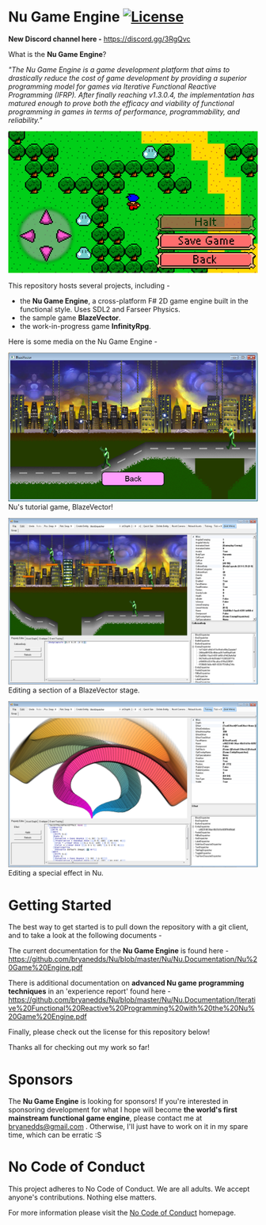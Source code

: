Nu Game Engine [![License](https://img.shields.io/badge/license-MIT-blue.svg)](https://github.com/bryanedds/Nu/blob/master/License.md)
=

**New Discord channel here -**
https://discord.gg/3RgQvc

What is the **Nu Game Engine**?

*"The Nu Game Engine is a game development platform that aims to drastically reduce the cost of game development by providing a superior programming model for games via Iterative Functional Reactive Programming (IFRP). After finally reaching v1.3.0.4, the implementation has matured enough to prove both the efficacy and viability of functional programming in games in terms of performance, programmability, and reliability."*

![Screenshot](Projects/InfinityRpg/Promotional/InfinityRpg.png?raw=true)

This repository hosts several projects, including -

- the **Nu Game Engine**, a cross-platform F# 2D game engine built in the functional style. Uses SDL2 and Farseer Physics.
- the sample game **BlazeVector**.
- the work-in-progress game **InfinityRpg**.

Here is some media on the Nu Game Engine -

![Screenshot](Projects/BlazeVector/Promotional/BlastingAwayInBlazeVector.png?raw=true)
Nu's tutorial game, BlazeVector!

![Screenshot](Projects/BlazeVector/Promotional/EditingASectionOfABlazeVectorStage.png?raw=true)
Editing a section of a BlazeVector stage.

![Screenshot](Nu/Nu.Promotional/SpecialEffect.png?raw=true)
Editing a special effect in Nu.

Getting Started
===============

The best way to get started is to pull down the repository with a git client, and to take a look at the following documents -

The current documentation for the **Nu Game Engine** is found here - https://github.com/bryanedds/Nu/blob/master/Nu/Nu.Documentation/Nu%20Game%20Engine.pdf

There is additional documentation on **advanced Nu game programming techniques** in an 'experience report' found here -
https://github.com/bryanedds/Nu/blob/master/Nu/Nu.Documentation/Iterative%20Functional%20Reactive%20Programming%20with%20the%20Nu%20Game%20Engine.pdf

Finally, please check out the license for this repository below!

Thanks all for checking out my work so far!

Sponsors
========

The **Nu Game Engine** is looking for sponsors! If you're interested in sponsoring development for what I hope will become **the world's first mainstream functional game engine**, please contact me at bryanedds@gmail.com . Otherwise, I'll just have to work on it in my spare time, which can be erratic :S

No Code of Conduct
===============

This project adheres to No Code of Conduct.  We are all adults.  We accept anyone's contributions.  Nothing else matters.

For more information please visit the [No Code of Conduct](https://github.com/domgetter/NCoC) homepage.

